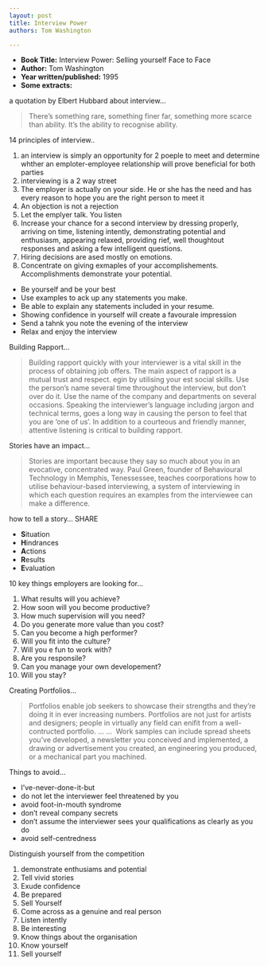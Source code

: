 ```yaml
---
layout: post
title: Interview Power
authors: Tom Washington

---
```


- **Book Title:** Interview Power: Selling yourself Face to Face
- **Author:** Tom Washington
- **Year written/published:** 1995
- **Some extracts:**

a quotation by Elbert Hubbard about interview…

> There’s something rare, something finer far, something more scarce than ability. It’s the ability to recognise ability.

14 principles of interview..

1. an interview is simply an opportunity for 2 poeple to meet and determine whther an emploter-employee relationship will prove beneficial for both parties
2. interviewing is a 2 way street
3. The employer is actually on your side. He or she has the need and has every reason to hope you are the right person to meet it
4. An objection is not a rejection
5. Let the emplyer talk. You listen
6. Increase your chance for a second interview by dressing properly, arriving on time, listening intently, demonstrating potential and enthusiasm, appearing relaxed, providing rief, well thoughtout responses and asking a few intelligent questions.
7. Hiring decisions are ased mostly on emotions.
8. Concentrate on giving exmaples of your accomplishements. Accomplishments demonstrate your potential.

- Be yourself and be your best
- Use examples to ack up any statements you make.
- Be able to explain any statements included in your resume.
- Showing confidence in yourself will create a favourale impression
- Send a tahnk you note the evening of the interview
- Relax and enjoy the interview

Building Rapport…

> Building rapport quickly with your interviewer is a vital skill in the process of obtaining job offers. The main aspect of rapport is a mutual trust and respect. egin by utilising your est social skills. Use the person’s name several time throughout the interview, but don’t over do it. Use the name of the company and departments on several occasions. Speaking the interviewer’s language including jargon and technical terms, goes a long way in causing the person to feel that you are ‘one of us’. In addition to a courteous and friendly manner, attentive listening is critical to building rapport.

Stories have an impact…

> Stories are important because they say so much about you in an evocative, concentrated way. Paul Green, founder of Behavioural Technology in Memphis, Tenessessee, teaches coorporations how to utilise behaviour-based interviewing, a system of interviewing in which each question requires an examples from the interviewee can make a difference.

how to tell a story… SHARE

- **S**ituation
- **H**indrances
- **A**ctions
- **R**esults
- **E**valuation

10 key things employers are looking for…

1. What results will you achieve?
2. How soon will you become productive?
3. How much supervision will you need?
4. Do you generate more value than you cost?
5. Can you become a high performer?
6. Will you fit into the culture?
7. Will you e fun to work with?
8. Are you responsile?
9. Can you manage your own developement?
10. Will you stay?

Creating Portfolios…

> Portfolios enable job seekers to showcase their strengths and they’re doing it in ever increasing numbers. Portfolios are not just for artists and designers; people in virtually any field can enifit from a well-contructed portfolio. … …  Work samples can include spread sheets you’ve developed, a newsletter you conceived and implemented, a drawing or advertisement you created, an engineering you produced, or a mechanical part you machined.

Things to avoid…

- I’ve-never-done-it-but
- do not let the interviewer feel threatened by you
- avoid foot-in-mouth syndrome
- don’t reveal company secrets
- don’t assume the interviewer sees your qualifications as clearly as you do
- avoid self-centredness

Distinguish yourself from the competition

1. demonstrate enthusiams and potential
2. Tell vivid stories
3. Exude confidence
4. Be prepared
5. Sell Yourself
6. Come across as a genuine and real person
7. Listen intently
8. Be interesting
9. Know things about the organisation
10. Know yourself
11. Sell yourself
